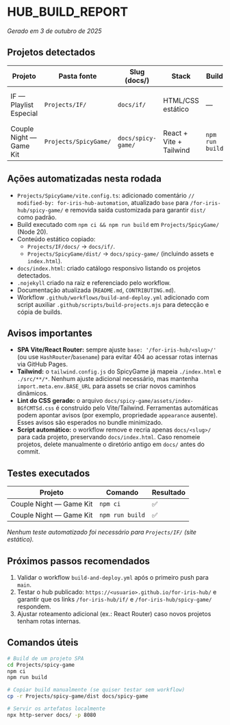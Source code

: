 # HUB_BUILD_REPORT

_Gerado em 3 de outubro de 2025_

## Projetos detectados

| Projeto | Pasta fonte | Slug (docs/) | Stack | Build | Observações |
| --- | --- | --- | --- | --- | --- |
| IF — Playlist Especial | `Projects/IF/` | `docs/if/` | HTML/CSS estático | — | Conteúdo publicado copiado de `Projects/IF/docs/`. |
| Couple Night — Game Kit | `Projects/SpicyGame/` | `docs/spicy-game/` | React + Vite + Tailwind | `npm run build` | Saída em `dist/` após atualizar `base` do Vite. |

## Ações automatizadas nesta rodada

- `Projects/SpicyGame/vite.config.ts`: adicionado comentário `// modified-by: for-iris-hub-automation`, atualizado `base` para `/for-iris-hub/spicy-game/` e removida saída customizada para garantir `dist/` como padrão.
- Build executado com `npm ci && npm run build` em `Projects/SpicyGame/` (Node 20).
- Conteúdo estático copiado:
  - `Projects/IF/docs/` → `docs/if/`.
  - `Projects/SpicyGame/dist/` → `docs/spicy-game/` (incluindo assets e `index.html`).
- `docs/index.html`: criado catálogo responsivo listando os projetos detectados.
- `.nojekyll` criado na raiz e referenciado pelo workflow.
- Documentação atualizada (`README.md`, `CONTRIBUTING.md`).
- Workflow `.github/workflows/build-and-deploy.yml` adicionado com script auxiliar `.github/scripts/build-projects.mjs` para detecção e cópia de builds.

## Avisos importantes

- **SPA Vite/React Router:** sempre ajuste `base: '/for-iris-hub/<slug>/'` (ou use `HashRouter`/`basename`) para evitar 404 ao acessar rotas internas via GitHub Pages.
- **Tailwind:** o `tailwind.config.js` do SpicyGame já mapeia `./index.html` e `./src/**/*`. Nenhum ajuste adicional necessário, mas mantenha `import.meta.env.BASE_URL` para assets se criar novos caminhos dinâmicos.
- **Lint do CSS gerado:** o arquivo `docs/spicy-game/assets/index-BGfCMTSd.css` é construído pelo Vite/Tailwind. Ferramentas automáticas podem apontar avisos (por exemplo, propriedade `appearance` ausente). Esses avisos são esperados no bundle minimizado.
- **Script automático:** o workflow remove e recria apenas `docs/<slug>/` para cada projeto, preservando `docs/index.html`. Caso renomeie projetos, delete manualmente o diretório antigo em `docs/` antes do commit.

## Testes executados

| Projeto | Comando | Resultado |
| --- | --- | --- |
| Couple Night — Game Kit | `npm ci` | ✅ |
| Couple Night — Game Kit | `npm run build` | ✅ |

_Nenhum teste automatizado foi necessário para `Projects/IF/` (site estático)._ 

## Próximos passos recomendados

1. Validar o workflow `build-and-deploy.yml` após o primeiro push para `main`.
2. Testar o hub publicado: `https://<usuario>.github.io/for-iris-hub/` e garantir que os links `/for-iris-hub/if/` e `/for-iris-hub/spicy-game/` respondem.
3. Ajustar roteamento adicional (ex.: React Router) caso novos projetos tenham rotas internas.

## Comandos úteis

```bash
# Build de um projeto SPA
cd Projects/spicy-game
npm ci
npm run build

# Copiar build manualmente (se quiser testar sem workflow)
cp -r Projects/spicy-game/dist docs/spicy-game

# Servir os artefatos localmente
npx http-server docs/ -p 8080
```
